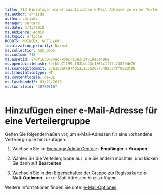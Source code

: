 ```yaml
---
title: 713 Hinzufügen einer zusätzlichen e-Mail-Adresse zu einer Verteilerliste
ms.author: chrisda
author: chrisda
manager: serdars
ms.date: 4/13/2018
ms.audience: Admin
ms.topic: article
ROBOTS: NOINDEX, NOFOLLOW
localization_priority: Normal
ms.collection: Adm_O365
ms.custom: 713
ms.assetid: 870f16c0-24ac-4dec-a3e3-14719e6a496a
ms.openlocfilehash: 6efbbd71199cf831cd43c1864c1f7fc23839de70
ms.sourcegitcommit: 03a156a9c9740521155a30775492c7dff0982588
ms.translationtype: MT
ms.contentlocale: de-DE
ms.lasthandoff: 03/22/2019
ms.locfileid: "30780316"
---
```

# <a name="add-an-email-address-for-a-distribution-group"></a>Hinzufügen einer e-Mail-Adresse für eine Verteilergruppe

Gehen Sie folgendermaßen vor, um e-Mail-Adressen für eine vorhandene Verteilergruppe hinzuzufügen:
  
1. Wechseln Sie im [Exchange Admin Center](https://outlook.office365.com/ecp/)zu **Empfänger** \> **Gruppen**.
    
2. Wählen Sie die Verteilergruppe aus, die Sie ändern möchten, und klicken Sie dann auf **Bearbeiten**.
    
3. Wechseln Sie in den Eigenschaften der Gruppe zur Registerkarte **e-Mail-Optionen** , um e-Mail-Adressen hinzuzufügen. 
    
Weitere Informationen finden Sie unter [e-Mail-Optionen](https://technet.microsoft.com/library/bb124513.aspx#emailoptions).
  

